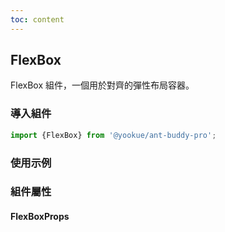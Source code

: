 ```yaml
---
toc: content
---
```


## FlexBox

FlexBox 組件，一個用於對齊的彈性布局容器。

### 導入組件

```jsx | pure
import {FlexBox} from '@yookue/ant-buddy-pro';
```

### 使用示例

<code src="./demo.zh-TW.tsx"></code>

### 組件屬性

#### FlexBoxProps

<API src="@/layout/FlexBox/index.tsx" hideTitle></API>
